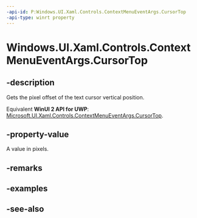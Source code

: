 ```yaml
---
-api-id: P:Windows.UI.Xaml.Controls.ContextMenuEventArgs.CursorTop
-api-type: winrt property
---
```


<!-- Property syntax
public double CursorTop { get; }
-->

# Windows.UI.Xaml.Controls.ContextMenuEventArgs.CursorTop

## -description
Gets the pixel offset of the text cursor vertical position.

Equivalent **WinUI 2 API for UWP**: [Microsoft.UI.Xaml.Controls.ContextMenuEventArgs.CursorTop](/windows/winui/api/microsoft.ui.xaml.controls.contextmenueventargs.cursortop).

## -property-value
A value in pixels.

## -remarks

## -examples

## -see-also
